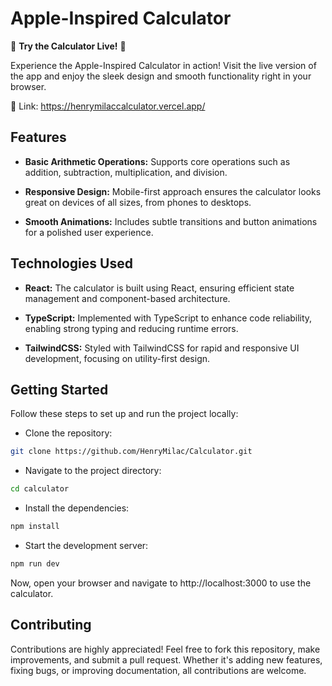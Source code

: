 # Apple-Inspired Calculator

🚀 **Try the Calculator Live!** 🚀

Experience the Apple-Inspired Calculator in action! Visit the live version of the app and enjoy the sleek design and smooth functionality right in your browser.

🔗 Link: https://henrymilaccalculator.vercel.app/


## Features
- **Basic Arithmetic Operations:** Supports core operations such as addition, subtraction, multiplication, and division.

- **Responsive Design:** Mobile-first approach ensures the calculator looks great on devices of all sizes, from phones to desktops.

- **Smooth Animations:** Includes subtle transitions and button animations for a polished user experience.

## Technologies Used

- **React:** The calculator is built using React, ensuring efficient state management and component-based architecture.

- **TypeScript:** Implemented with TypeScript to enhance code reliability, enabling strong typing and reducing runtime errors.

- **TailwindCSS:** Styled with TailwindCSS for rapid and responsive UI development, focusing on utility-first design.

## Getting Started
Follow these steps to set up and run the project locally:

- Clone the repository:

```bash
git clone https://github.com/HenryMilac/Calculator.git
```
- Navigate to the project directory:

```bash
cd calculator
```
- Install the dependencies:

```bash
npm install
```
- Start the development server:

```bash
npm run dev
```
Now, open your browser and navigate to http://localhost:3000 to use the calculator.

## Contributing
Contributions are highly appreciated! Feel free to fork this repository, make improvements, and submit a pull request. Whether it's adding new features, fixing bugs, or improving documentation, all contributions are welcome.
